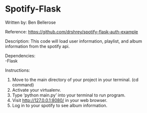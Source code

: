 # Spotify-Flask
Written by: Ben Bellerose

Reference: https://github.com/drshrey/spotify-flask-auth-example

Description: This code will load user information, playlist, and album information from the spotify api.

Dependencies:   
-Flask

Instructions:
1. Move to the main directory of your project in your terminal. (cd command)
2. Activate your virtualenv.
3. Type ‘python main.py’ into your terminal to run program.
4. Visit http://127.0.0.1:8080/ in your web browser.
5. Log in to your spotify to see album information.

